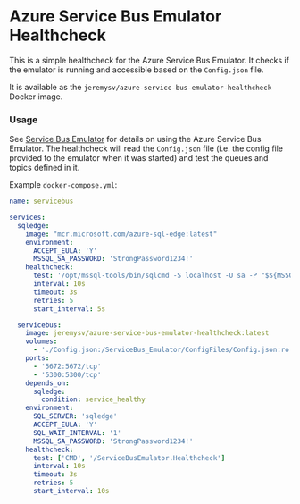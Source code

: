 ﻿# Azure Service Bus Emulator Healthcheck

This is a simple healthcheck for the Azure Service Bus Emulator. 
It checks if the emulator is running and accessible based on the `Config.json` file.

It is available as the `jeremysv/azure-service-bus-emulator-healthcheck` Docker image.

### Usage

See [Service Bus Emulator](https://learn.microsoft.com/en-us/azure/service-bus-messaging/test-locally-with-service-bus-emulator?tabs=docker-linux-container) for details 
on using the Azure Service Bus Emulator.
The healthcheck will read the `Config.json` file (i.e. the config file provided to the emulator when it was started) 
and test the queues and topics defined in it.

Example `docker-compose.yml`:

```yaml
name: servicebus

services:
  sqledge:
    image: "mcr.microsoft.com/azure-sql-edge:latest"
    environment:
      ACCEPT_EULA: 'Y'
      MSSQL_SA_PASSWORD: 'StrongPassword1234!'
    healthcheck:
      test: '/opt/mssql-tools/bin/sqlcmd -S localhost -U sa -P "$${MSSQL_SA_PASSWORD}" -Q "SELECT 1" -b -o /dev/null'
      interval: 10s
      timeout: 3s
      retries: 5
      start_interval: 5s

  servicebus:
    image: jeremysv/azure-service-bus-emulator-healthcheck:latest
    volumes:
      - './Config.json:/ServiceBus_Emulator/ConfigFiles/Config.json:ro'
    ports:
      - '5672:5672/tcp'
      - '5300:5300/tcp'
    depends_on:
      sqledge:
        condition: service_healthy
    environment:
      SQL_SERVER: 'sqledge'
      ACCEPT_EULA: 'Y'
      SQL_WAIT_INTERVAL: '1'
      MSSQL_SA_PASSWORD: 'StrongPassword1234!'
    healthcheck:
      test: ['CMD', '/ServiceBusEmulator.Healthcheck']
      interval: 10s
      timeout: 3s
      retries: 5
      start_interval: 10s
```
